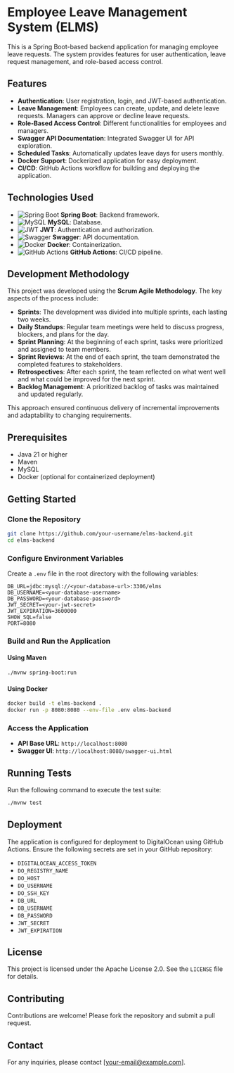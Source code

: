 # Employee Leave Management System (ELMS)

This is a Spring Boot-based backend application for managing employee leave requests. The system provides features for user authentication, leave request management, and role-based access control.

## Features

- **Authentication**: User registration, login, and JWT-based authentication.
- **Leave Management**: Employees can create, update, and delete leave requests. Managers can approve or decline leave requests.
- **Role-Based Access Control**: Different functionalities for employees and managers.
- **Swagger API Documentation**: Integrated Swagger UI for API exploration.
- **Scheduled Tasks**: Automatically updates leave days for users monthly.
- **Docker Support**: Dockerized application for easy deployment.
- **CI/CD**: GitHub Actions workflow for building and deploying the application.

## Technologies Used

- ![Spring Boot](https://img.shields.io/badge/Spring%20Boot-6DB33F?style=for-the-badge&logo=spring-boot&logoColor=white) **Spring Boot**: Backend framework.
- ![MySQL](https://img.shields.io/badge/MySQL-4479A1?style=for-the-badge&logo=mysql&logoColor=white) **MySQL**: Database.
- ![JWT](https://img.shields.io/badge/JWT-000000?style=for-the-badge&logo=json-web-tokens&logoColor=white) **JWT**: Authentication and authorization.
- ![Swagger](https://img.shields.io/badge/Swagger-85EA2D?style=for-the-badge&logo=swagger&logoColor=black) **Swagger**: API documentation.
- ![Docker](https://img.shields.io/badge/Docker-2496ED?style=for-the-badge&logo=docker&logoColor=white) **Docker**: Containerization.
- ![GitHub Actions](https://img.shields.io/badge/GitHub%20Actions-2088FF?style=for-the-badge&logo=github-actions&logoColor=white) **GitHub Actions**: CI/CD pipeline.

## Development Methodology

This project was developed using the **Scrum Agile Methodology**. The key aspects of the process include:

- **Sprints**: The development was divided into multiple sprints, each lasting two weeks.
- **Daily Standups**: Regular team meetings were held to discuss progress, blockers, and plans for the day.
- **Sprint Planning**: At the beginning of each sprint, tasks were prioritized and assigned to team members.
- **Sprint Reviews**: At the end of each sprint, the team demonstrated the completed features to stakeholders.
- **Retrospectives**: After each sprint, the team reflected on what went well and what could be improved for the next sprint.
- **Backlog Management**: A prioritized backlog of tasks was maintained and updated regularly.

This approach ensured continuous delivery of incremental improvements and adaptability to changing requirements.

## Prerequisites

- Java 21 or higher
- Maven
- MySQL
- Docker (optional for containerized deployment)

## Getting Started

### Clone the Repository
```bash
git clone https://github.com/your-username/elms-backend.git
cd elms-backend
```

### Configure Environment Variables
Create a `.env` file in the root directory with the following variables:
```env
DB_URL=jdbc:mysql://<your-database-url>:3306/elms
DB_USERNAME=<your-database-username>
DB_PASSWORD=<your-database-password>
JWT_SECRET=<your-jwt-secret>
JWT_EXPIRATION=3600000
SHOW_SQL=false
PORT=8080
```

### Build and Run the Application
#### Using Maven
```bash
./mvnw spring-boot:run
```

#### Using Docker
```bash
docker build -t elms-backend .
docker run -p 8080:8080 --env-file .env elms-backend
```

### Access the Application
- **API Base URL**: `http://localhost:8080`
- **Swagger UI**: `http://localhost:8080/swagger-ui.html`

## Running Tests
Run the following command to execute the test suite:
```bash
./mvnw test
```

## Deployment
The application is configured for deployment to DigitalOcean using GitHub Actions. Ensure the following secrets are set in your GitHub repository:
- `DIGITALOCEAN_ACCESS_TOKEN`
- `DO_REGISTRY_NAME`
- `DO_HOST`
- `DO_USERNAME`
- `DO_SSH_KEY`
- `DB_URL`
- `DB_USERNAME`
- `DB_PASSWORD`
- `JWT_SECRET`
- `JWT_EXPIRATION`

## License
This project is licensed under the Apache License 2.0. See the `LICENSE` file for details.

## Contributing
Contributions are welcome! Please fork the repository and submit a pull request.

## Contact
For any inquiries, please contact [your-email@example.com].

